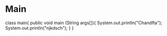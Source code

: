 # Main
class main{
public void main (String args[]){
System.out.println("Chandfta");
System.out.println("njkdsch");
}
}
